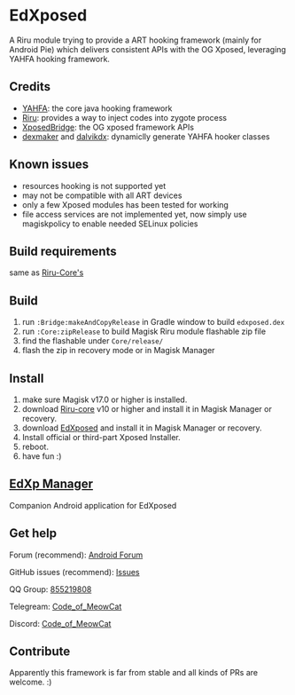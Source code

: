 # EdXposed

A Riru module trying to provide a ART hooking framework (mainly for Android Pie) which delivers consistent APIs with the OG Xposed, leveraging YAHFA hooking framework.

## Credits 

- [YAHFA](https://github.com/rk700/YAHFA): the core java hooking framework
- [Riru](https://github.com/RikkaApps/Riru): provides a way to inject codes into zygote process
- [XposedBridge](https://github.com/rovo89/XposedBridge): the OG xposed framework APIs
- [dexmaker](https://github.com/linkedin/dexmaker) and [dalvikdx](https://github.com/JakeWharton/dalvik-dx): dynamiclly generate YAHFA hooker classes

## Known issues

- resources hooking is not supported yet
- may not be compatible with all ART devices
- only a few Xposed modules has been tested for working
- file access services are not implemented yet, now simply use magiskpolicy to enable needed SELinux policies

## Build requirements

same as [Riru-Core's](https://github.com/RikkaApps/Riru/blob/master/README.md#build-requirements)

## Build

1. run `:Bridge:makeAndCopyRelease` in Gradle window to build `edxposed.dex`
2. run `:Core:zipRelease` to build Magisk Riru module flashable zip file
3. find the flashable under `Core/release/`
4. flash the zip in recovery mode or in Magisk Manager

## Install

1. make sure Magisk v17.0 or higher is installed.
2. download [Riru-core](https://github.com/RikkaApps/Riru/releases) v10 or higher and install it in Magisk Manager or recovery.
3. download [EdXposed](https://github.com/solohsu/EdXposed/releases) and install it in Magisk Manager or recovery.
4. Install official or third-part Xposed Installer.
4. reboot.
5. have fun :)

## [EdXp Manager](https://github.com/solohsu/EdXpManager)

Companion Android application for EdXposed

## Get help

Forum (recommend): [Android Forum](http://af.meowcat.org/)

GitHub issues (recommend): [Issues](https://github.com/solohsu/EdXposed/issues/)

QQ Group: [855219808](http://shang.qq.com/wpa/qunwpa?idkey=fae42a3dba9dc758caf63e971be2564e67bf7edd751a2ff1c750478b0ad1ca3f)

Telegream: [Code_of_MeowCat](http://t.me/Code_of_MeowCat)

Discord: [Code_of_MeowCat](https://discord.gg/Hag6gNh)

## Contribute

Apparently this framework is far from stable and all kinds of PRs are welcome. :)

